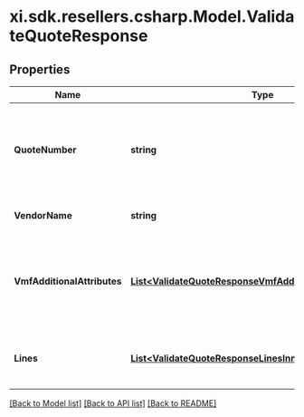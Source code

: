 # xi.sdk.resellers.csharp.Model.ValidateQuoteResponse

## Properties

Name | Type | Description | Notes
------------ | ------------- | ------------- | -------------
**QuoteNumber** | **string** | A unique identifier generated by Ingram Micro&#39;s CRM specific to each quote. | [optional] 
**VendorName** | **string** | The name of the vendor. | [optional] 
**VmfAdditionalAttributes** | [**List&lt;ValidateQuoteResponseVmfAdditionalAttributesInner&gt;**](ValidateQuoteResponseVmfAdditionalAttributesInner.md) | The object containing the list of fields required at a header level by the vendor. | [optional] 
**Lines** | [**List&lt;ValidateQuoteResponseLinesInner&gt;**](ValidateQuoteResponseLinesInner.md) | The object containing the lines from the quote. | [optional] 

[[Back to Model list]](../README.md#documentation-for-models) [[Back to API list]](../README.md#documentation-for-api-endpoints) [[Back to README]](../README.md)

